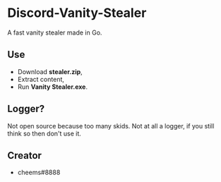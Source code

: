 # Discord-Vanity-Stealer

A fast vanity stealer made in Go.

## Use
* Download **stealer.zip**,
* Extract content,
* Run **Vanity Stealer.exe**.

## Logger?
Not open source because too many skids. Not at all a logger, if you still think so then don't use it.

## Creator
* cheems#8888 
